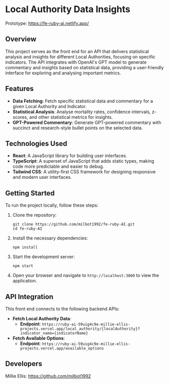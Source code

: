 # Local Authority Data Insights
Prototype: https://fe-ruby-ai.netlify.app/

## Overview

This project serves as the front end for an API that delivers statistical analysis and insights for different Local Authorities, focusing on specific indicators. The API integrates with OpenAI's GPT model to generate commentary and insights based on statistical data, providing a user-friendly interface for exploring and analysing important metrics.

## Features

- **Data Fetching**: Fetch specific statistical data and commentary for a given Local Authority and Indicator.
- **Statistical Analysis**: Analyse mortality rates, confidence intervals, z-scores, and other statistical metrics for insights.
- **GPT-Powered Commentary**: Generate GPT-powered commentary with succinct and research-style bullet points on the selected data.

## Technologies Used

- **React**: A JavaScript library for building user interfaces.
- **TypeScript**: A superset of JavaScript that adds static types, making code more predictable and easier to debug.
- **Tailwind CSS**: A utility-first CSS framework for designing responsive and modern user interfaces.

## Getting Started

To run the project locally, follow these steps:

1. Clone the repository:
   ```
   git clone https://github.com/milbot1992/fe-ruby-AI.git
   cd fe-ruby-AI
    ```

1.  Install the necessary dependencies:

    `npm install`

2.  Start the development server:

    `npm start`

3.  Open your browser and navigate to `http://localhost:3000` to view the application.

API Integration
---------------

This front end connects to the following backend APIs:

-   **Fetch Local Authority Data**:
    -   **Endpoint**: `https://ruby-ai-59uig4c9e-millie-ellis-projects.vercel.app/local_authority/{localAuthority}?indicator_name={indicatorName}`
-   **Fetch Available Options**:
    -   **Endpoint**: `https://ruby-ai-59uig4c9e-millie-ellis-projects.vercel.app/available_options`

Developers
------------

Millie Ellis: https://github.com/milbot1992
